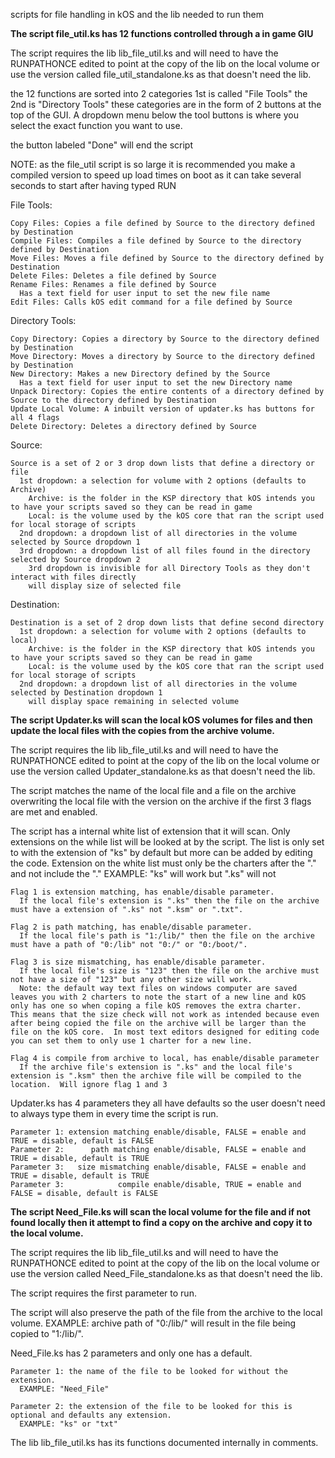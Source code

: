scripts for file handling in kOS and the lib needed to run them


**The script file_util.ks has 12 functions controlled through a in game GIU**

  The script requires the lib lib_file_util.ks and will need to have the RUNPATHONCE edited to point at the copy of the lib on the local volume or use the version called file_util_standalone.ks as that doesn't need the lib.

  the 12 functions are sorted into 2 categories 1st is called "File Tools" the 2nd is "Directory Tools" these categories are in the form of 2 buttons at the top of the GUI.  A dropdown menu below the tool buttons is where you select the exact function you want to use.
  
  the button labeled "Done" will end the script
  
  NOTE: as the file_util script is so large it is recommended you make a compiled version to speed up load times on boot as it can take several seconds to start after having typed RUN
  
  File Tools:
  
    Copy Files: Copies a file defined by Source to the directory defined by Destination
    Compile Files: Compiles a file defined by Source to the directory defined by Destination
    Move Files: Moves a file defined by Source to the directory defined by Destination
    Delete Files: Deletes a file defined by Source
    Rename Files: Renames a file defined by Source
      Has a text field for user input to set the new file name
    Edit Files: Calls kOS edit command for a file defined by Source
    
  Directory Tools:
  
    Copy Directory: Copies a directory by Source to the directory defined by Destination 
    Move Directory: Moves a directory by Source to the directory defined by Destination 
    New Directory: Makes a new Directory defined by the Source
      Has a text field for user input to set the new Directory name
    Unpack Directory: Copies the entire contents of a directory defined by Source to the directory defined by Destination
    Update Local Volume: A inbuilt version of updater.ks has buttons for all 4 flags
    Delete Directory: Deletes a directory defined by Source
    
  Source:
  
    Source is a set of 2 or 3 drop down lists that define a directory or file
      1st dropdown: a selection for volume with 2 options (defaults to Archive)
        Archive: is the folder in the KSP directory that kOS intends you to have your scripts saved so they can be read in game
        Local: is the volume used by the kOS core that ran the script used for local storage of scripts
      2nd dropdown: a dropdown list of all directories in the volume selected by Source dropdown 1
      3rd dropdown: a dropdown list of all files found in the directory selected by Source dropdown 2
        3rd dropdown is invisible for all Directory Tools as they don't interact with files directly
        will display size of selected file
        
  Destination:
  
    Destination is a set of 2 drop down lists that define second directory
      1st dropdown: a selection for volume with 2 options (defaults to local)
        Archive: is the folder in the KSP directory that kOS intends you to have your scripts saved so they can be read in game
        Local: is the volume used by the kOS core that ran the script used for local storage of scripts
      2nd dropdown: a dropdown list of all directories in the volume selected by Destination dropdown 1
        will display space remaining in selected volume

 
**The script Updater.ks will scan the local kOS volumes for files and then update the local files with the copies from the archive volume.**

  The script requires the lib lib_file_util.ks and will need to have the RUNPATHONCE edited to point at the copy of the lib on the local volume or use the version called Updater_standalone.ks as that doesn't need the lib.

  The script matches the name of the local file and a file on the archive overwriting the local file with the version on the archive if the first 3 flags are met and enabled.

  The script has a internal white list of extension that it will scan.
    Only extensions on the while list will be looked at by the script.
    The list is only set to with the extension of "ks" by default but more can be added by editing the code.
      Extension on the white list must only be the charters after the "." and not include the "."
        EXAMPLE: "ks" will work but ".ks" will not

    Flag 1 is extension matching, has enable/disable parameter.
      If the local file's extension is ".ks" then the file on the archive must have a extension of ".ks" not ".ksm" or ".txt".

    Flag 2 is path matching, has enable/disable parameter.
      If the local file's path is "1:/lib/" then the file on the archive must have a path of "0:/lib" not "0:/" or "0:/boot/".

    Flag 3 is size mismatching, has enable/disable parameter.
      If the local file's size is "123" then the file on the archive must not have a size of "123" but any other size will work.
      Note: the default way text files on windows computer are saved leaves you with 2 charters to note the start of a new line and kOS only has one so when coping a file kOS removes the extra charter.  This means that the size check will not work as intended because even after being copied the file on the archive will be larger than the file on the kOS core.  In most text editors designed for editing code you can set them to only use 1 charter for a new line.
     
    Flag 4 is compile from archive to local, has enable/disable parameter
      If the archive file's extension is ".ks" and the local file's extension is ".ksm" then the archive file will be compiled to the location.  Will ignore flag 1 and 3 


  Updater.ks has 4 parameters they all have defaults so the user doesn't need to always type them in every time the script is run.

    Parameter 1: extension matching enable/disable, FALSE = enable and TRUE = disable, default is FALSE
    Parameter 2:      path matching enable/disable, FALSE = enable and TRUE = disable, default is TRUE
    Parameter 3:   size mismatching enable/disable, FALSE = enable and TRUE = disable, default is TRUE
    Parameter 3:            compile enable/disable, TRUE = enable and FALSE = disable, default is FALSE


**The script Need_File.ks will scan the local volume for the file and if not found locally then it attempt to find a copy on the archive and copy it to the local volume.**
  
  The script requires the lib lib_file_util.ks and will need to have the RUNPATHONCE edited to point at the copy of the lib on the local volume or use the version called Need_File_standalone.ks as that doesn't need the lib.

  The script requires the first parameter to run.

  The script will also preserve the path of the file from the archive to the local volume.
    EXAMPLE: archive path of "0:/lib/" will result in the file being copied to "1:/lib/".

  Need_File.ks has 2 parameters and only one has a default.

    Parameter 1: the name of the file to be looked for without the extension.
      EXAMPLE: "Need_File"

    Parameter 2: the extension of the file to be looked for this is optional and defaults any extension.
      EXAMPLE: "ks" or "txt"



The lib lib_file_util.ks has its functions documented internally in comments.
